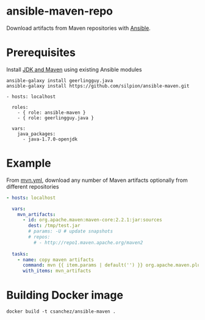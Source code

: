 ansible-maven-repo
==================

Download artifacts from Maven repositories with [Ansible](http://www.ansible.com/home).

# Prerequisites

Install [JDK and Maven](site.yml) using existing Ansible modules

    ansible-galaxy install geerlingguy.java
    ansible-galaxy install https://github.com/silpion/ansible-maven.git


```
- hosts: localhost

  roles:
    - { role: ansible-maven }
    - { role: geerlingguy.java }

  vars:
    java_packages:
      - java-1.7.0-openjdk
```

# Example

From [mvn.yml](mvn.yml), download any number of Maven artifacts optionally from different repositories

``` yaml
- hosts: localhost

  vars:
    mvn_artifacts:
      - id: org.apache.maven:maven-core:2.2.1:jar:sources
        dest: /tmp/test.jar
        # params: -U # update snapshots
        # repos:
          # - http://repo1.maven.apache.org/maven2
      
  tasks:
    - name: copy maven artifacts
      command: mvn {{ item.params | default('') }} org.apache.maven.plugins:maven-dependency-plugin:get -Dartifact={{ item.id }} -Ddest={{ item.dest }} -Dtransitive=false -Pansible-maven -DremoteRepositories={{ item.repos | default(['http://repo1.maven.apache.org/maven2']) | join(",") }}
      with_items: mvn_artifacts
```


# Building Docker image

    docker build -t csanchez/ansible-maven .
